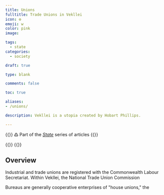 ```yaml
---
title: Unions
fulltitle: Trade Unions in Vekllei
icon: ⚙︎
emoji: w
color: pink
image: 

tags: 
  - state
categories:
  - society

draft: true

type: blank

comments: false

toc: true

aliases:
- /unions/

description: Vekllei is a utopia created by Hobart Phillips.

---
```

{{<note>}}
߷ Part of the *[State](/state/)* series of articles
{{</note>}}

{{<note panel >}}
{{</note>}}

## Overview

Industrial and trade unions are registered with the Commonwealth Labour Secretariat. Within Vekllei, the National Trade Union Commission

Bureaus are generally cooperative enterprises of "house unions," the 

